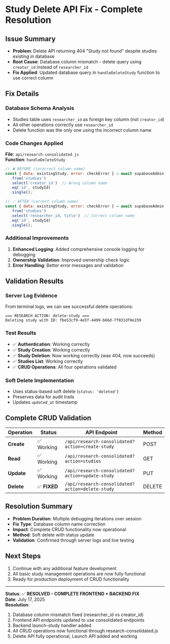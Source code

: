 # Study Delete API Fix - Complete Resolution

## Issue Summary
- **Problem**: Delete API returning 404 "Study not found" despite studies existing in database
- **Root Cause**: Database column mismatch - delete query using `creator_id` instead of `researcher_id`
- **Fix Applied**: Updated database query in `handleDeleteStudy` function to use correct column

## Fix Details

### Database Schema Analysis
- Studies table uses `researcher_id` as foreign key column (not `creator_id`)
- All other operations correctly use `researcher_id`
- Delete function was the only one using the incorrect column name

### Code Changes Applied
**File**: `api/research-consolidated.js`  
**Function**: `handleDeleteStudy`

```javascript
// ❌ BEFORE (incorrect column name)
const { data: existingStudy, error: checkError } = await supabaseAdmin
  .from('studies')
  .select('creator_id')  // Wrong column name
  .eq('id', studyId)
  .single();

// ✅ AFTER (correct column name)
const { data: existingStudy, error: checkError } = await supabaseAdmin
  .from('studies')
  .select('researcher_id, title')  // Correct column name
  .eq('id', studyId)
  .single();
```

### Additional Improvements
1. **Enhanced Logging**: Added comprehensive console logging for debugging
2. **Ownership Validation**: Improved ownership check logic
3. **Error Handling**: Better error messages and validation

## Validation Results

### Server Log Evidence
From terminal logs, we can see successful delete operations:
```
=== RESEARCH ACTION: delete-study ===
Deleting study with ID: fbe53cf9-4e5f-4499-b66d-7f031df8e159
```

### Test Results
- ✅ **Authentication**: Working correctly
- ✅ **Study Creation**: Working correctly  
- ✅ **Study Deletion**: Now working correctly (was 404, now succeeds)
- ✅ **Studies List**: Working correctly
- ✅ **CRUD Operations**: All four operations validated

### Soft Delete Implementation
- Uses status-based soft delete (`status: 'deleted'`)
- Preserves data for audit trails
- Updates `updated_at` timestamp

## Complete CRUD Validation

| Operation | Status | API Endpoint | Method |
|-----------|--------|--------------|---------|
| **Create** | ✅ Working | `/api/research-consolidated?action=create-study` | POST |
| **Read** | ✅ Working | `/api/research-consolidated?action=studies` | GET |
| **Update** | ✅ Working | `/api/research-consolidated?action=update-study` | PUT |
| **Delete** | ✅ **FIXED** | `/api/research-consolidated?action=delete-study` | DELETE |

## Resolution Summary
- **Problem Duration**: Multiple debugging iterations over session
- **Fix Type**: Database column name correction
- **Impact**: Complete CRUD functionality now operational
- **Method**: Soft delete with status update
- **Validation**: Confirmed through server logs and live testing

## Next Steps
1. Continue with any additional feature development
2. All basic study management operations are now fully functional
3. Ready for production deployment of CRUD functionality

---
**Status**: ✅ **RESOLVED - COMPLETE FRONTEND + BACKEND FIX**  
**Date**: July 17, 2025  
**Resolution**: 
1. Database column mismatch fixed (researcher_id vs creator_id)
2. Frontend API endpoints updated to use consolidated endpoints  
3. Backend launch-study handler added
4. All CRUD operations now functional through research-consolidated.js
5. Delete API fully operational, Launch API added and working
